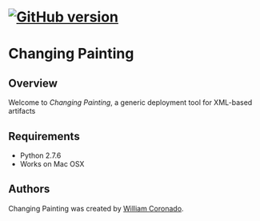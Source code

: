[![GitHub version](https://badge.fury.io/gh/wcorona%2Fchanging-painting.svg)](http://badge.fury.io/gh/wcorona%2Fchanging-painting)
=================
Changing Painting
=================

Overview
--------
Welcome to *Changing Painting*, a generic deployment tool for XML-based artifacts

Requirements
------------

* Python 2.7.6
* Works on Mac OSX

Authors
-------
Changing Painting was created by [William Coronado](https://github.com/wcorona).
